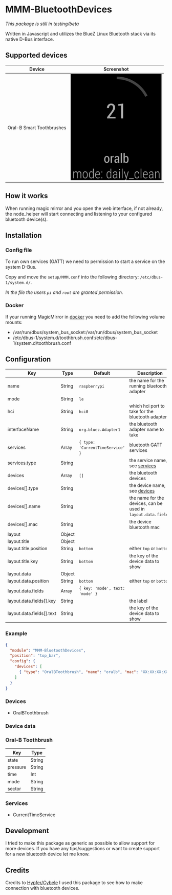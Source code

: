 # MMM-BluetoothDevices

*This package is still in testing/beta* 

Written in Javascript and utilizes the BlueZ Linux Bluetooth stack via its native D-Bus interface.

## Supported devices
| Device                    | Screenshot                                      |
| ---                       | ---                                             |
| Oral-B Smart Toothbrushes | ![Screenshot](/screenshots/oralbtoothbrush.png) |

## How it works
When running magic mirror and you open the web interface, if not already, the node_helper will start connecting and listening to your configured bluetooth device(s).

## Installation

### Config file
To run own services (GATT) we need to permission to start a service on the system D-Bus.

Copy and move the `setup/MMM.conf` into the following directory: `/etc/dbus-1/system.d/`.

*In the file the users `pi` and `root` are granted permission.*

### Docker
If your running MagicMirror in [docker](https://docs.magicmirror.builders/getting-started/installation.html#docker-image) you need to add the following volume mounts:
- /var/run/dbus/system_bus_socket:/var/run/dbus/system_bus_socket
- /etc/dbus-1/system.d/toothbrush.conf:/etc/dbus-1/system.d/toothbrush.conf

## Configuration

| Key                       | Type   | Default                          | Description                                                   |
| ---                       | ---    | ---                              | ---                                                           |
| name                      | String | `raspberrypi`                    | the name for the running bluetooth adapter                    |
| mode                      | String | `le`                             |                                                               |
| hci                       | String | `hci0`                           | which hci port to take for the bluetooth adapter              |
| interfaceName             | String | `org.bluez.Adapter1`             | the bluetooth adapter name to take                            |
| services                  | Array  | `{ type: 'CurrentTimeService' }` | bluetooth GATT services                                       |
| services.type             | String |                                  | the service name, see [services](#services)                   |
| devices                   | Array  | `[]`                             | the bluetooth devices                                         |
| devices[].type            | String |                                  | the device name, see [devices](#devices)                      |
| devices[].name            | String |                                  | the name for the devices, can be used in `layout.data.fields` |
| devices[].mac             | String |                                  | the device bluetooth mac                                      |
| layout                    | Object |                                  |                                                               |
| layout.title              | Object |                                  |                                                               |
| layout.title.position     | String | `bottom`                         | either `top` or `bottom`                                      |
| layout.title.key          | String | `bottom`                         | the key of the device data to show                            |
| layout.data               | Object |                                  |                                                               |
| layout.data.position      | String | `bottom`                         | either `top` or `bottom`                                      |
| layout.data.fields        | Array  | `{ key: 'mode', text: 'mode' }`  |                                                               |
| layout.data.fields[].key  | String |                                  | the label                                                     |
| layout.data.fields[].text | String |                                  | the key of the device data to show                            |

### Example
```json
{
  "module": "MMM-BluetoothDevices",
  "position": "top_bar",
  "config": {
    "devices": [
      { "type": "OralBToothbrush", "name": "oralb", "mac": "XX:XX:XX:XX:XX:XX" }
    ]
  }
}
```

### Devices
 - OralBToothbrush
 
### Device data

### Oral-B Toothbrush
| Key      | Type   |
| ---      | ---    |
| state    | String |
| pressure | String |
| time     | Int    |
| mode     | String |
| sector   | String |

### Services
 - CurrentTimeService

## Development
I tried to make this package as generic as possible to allow support for more devices.
If you have any tips/suggestions or want to create support for a new bluetooth device let me know.
 
## Credits
Credits to [Hypfer/Cybele](https://github.com/Hypfer/Cybele) I used this package to see how to make connection with bluetooth devices.

